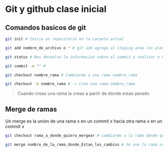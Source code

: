 # Git y github clase inicial

## Comandos basicos de git

```sh
git init # Inicia un repositorio en la carpeta actual

git add nombre_de_archivo o * # git add agrega al staging area los elementos deseados

git status # Nos devuelve la informacion sobre el commit a realizar o nuestro espacio de trabajo

git commit -m "" #

git checkout nombre_rama # Cambiarme a una rama nombre_rama

git checkout -b nombre_rama # -> Creo una rama nombre_rama
```

> Cuando creas una rama la creas a partir de donde estas parado

## Merge de ramas

Un merge es la union de una rama x en un commit x hacia otra rama x en un commit x

```sh
git checkout rama_a_donde_quiero_mergear # cambiarme a la rama donde quiero los cambios

git merge nombre_de_la_rama_donde_Estan_los_cambios # Se une la rama nombre_... a rama_a_donde quieres
```
